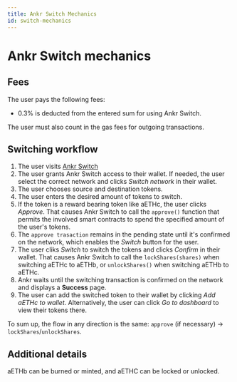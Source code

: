 ```yaml
---
title: Ankr Switch Mechanics
id: switch-mechanics
---
```


# Ankr Switch mechanics

## Fees 

The user pays the following fees:
* 0.3% is deducted from the entered sum for using Ankr Switch.

The user must also count in the gas fees for outgoing transactions.

## Switching workflow

1. The user visits [Ankr Switch](https://www.ankr.com/staking/switch/)
2. The user grants Ankr Switch access to their wallet. If needed, the user select the correct network and clicks *Switch network* in their wallet.
3. The user chooses source and destination tokens.
4. The user enters the desired amount of tokens to switch.
5. If the token is a reward bearing token like aETHc, the user clicks *Approve*. 
   That causes Ankr Switch to call the `approve()` function that permits the involved smart contracts to spend the specified amount of the user's tokens.
6. The `approve trasaction` remains in the pending state until it's confirmed on the network, which enables the *Switch* button for the user.  
7. The user cliks *Switch* to switch the tokens and clicks *Confirm* in their wallet.
   That causes Ankr Switch to call the `lockShares(shares)` when switching aETHc to aETHb, or `unlockShares()` when switching aETHb to aETHc.
8. Ankr waits until the switching transaction is confirmed on the network and displays a **Success** page.
9. The user can add the switched token to their wallet by clicking *Add aETHc to wallet*. Alternatively, the user can click *Go to dashboard* to view their tokens there.

To sum up, the flow in any direction is the same: `approve` (if necessary) -> `lockShares`/`unlockShares`.

## Additional details

aETHb can be burned or minted, and aETHC can be locked or unlocked.